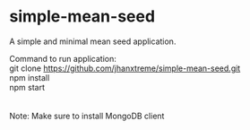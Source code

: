 # simple-mean-seed
A simple and minimal mean seed application.

Command to run application:<br/>
git clone https://github.com/jhanxtreme/simple-mean-seed.git<br/>
npm install<br/>
npm start<br/>
<br/><br/>
Note: Make sure to install MongoDB client
